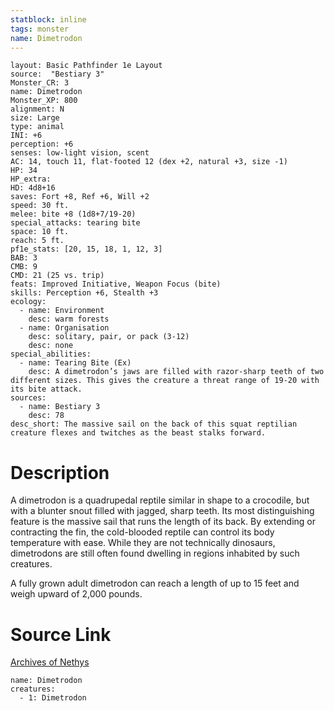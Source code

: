 ```yaml
---
statblock: inline
tags: monster
name: Dimetrodon
---
```

```statblock
layout: Basic Pathfinder 1e Layout
source:  "Bestiary 3"
Monster_CR: 3
name: Dimetrodon
Monster_XP: 800
alignment: N
size: Large
type: animal
INI: +6
perception: +6
senses: low-light vision, scent
AC: 14, touch 11, flat-footed 12 (dex +2, natural +3, size -1)
HP: 34
HP_extra: 
HD: 4d8+16
saves: Fort +8, Ref +6, Will +2
speed: 30 ft.
melee: bite +8 (1d8+7/19-20)
special_attacks: tearing bite
space: 10 ft.
reach: 5 ft.
pf1e_stats: [20, 15, 18, 1, 12, 3]
BAB: 3
CMB: 9
CMD: 21 (25 vs. trip)
feats: Improved Initiative, Weapon Focus (bite)
skills: Perception +6, Stealth +3
ecology:
  - name: Environment
    desc: warm forests
  - name: Organisation
    desc: solitary, pair, or pack (3-12)
    desc: none
special_abilities:
  - name: Tearing Bite (Ex)
    desc: A dimetrodon’s jaws are filled with razor-sharp teeth of two different sizes. This gives the creature a threat range of 19-20 with its bite attack.
sources:
  - name: Bestiary 3
    desc: 78
desc_short: The massive sail on the back of this squat reptilian creature flexes and twitches as the beast stalks forward.
```
# Description
A dimetrodon is a quadrupedal reptile similar in shape to a crocodile, but with a blunter snout filled with jagged, sharp teeth. Its most distinguishing feature is the massive sail that runs the length of its back. By extending or contracting the fin, the cold-blooded reptile can control its body temperature with ease. While they are not technically dinosaurs, dimetrodons are still often found dwelling in regions inhabited by such creatures.

A fully grown adult dimetrodon can reach a length of up to 15 feet and weigh upward of 2,000 pounds.
# Source Link
[Archives of Nethys](https://aonprd.com/MonsterDisplay.aspx?ItemName=Dimetrodon)
```encounter-table
name: Dimetrodon
creatures:
  - 1: Dimetrodon
```
